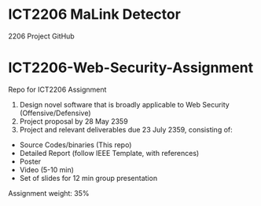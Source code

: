 # ICT2206 MaLink Detector
2206 Project GitHub
 
# ICT2206-Web-Security-Assignment
Repo for ICT2206 Assignment

1. Design novel software that is broadly applicable to Web Security (Offensive/Defensive)
2. Project proposal by 28 May 2359
3. Project and relevant deliverables due 23 July 2359, consisting of:
  - Source Codes/binaries (This repo)
  - Detailed Report (follow IEEE Template, with references)
  - Poster
  - Video (5-10 min)
  - Set of slides for 12 min group presentation

Assignment weight: 35%
